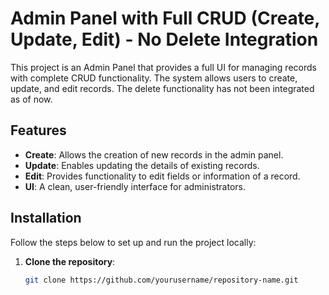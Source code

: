 # Admin Panel with Full CRUD (Create, Update, Edit) - No Delete Integration

This project is an Admin Panel that provides a full UI for managing records with complete CRUD functionality. The system allows users to create, update, and edit records. The delete functionality has not been integrated as of now.

## Features

- **Create**: Allows the creation of new records in the admin panel.
- **Update**: Enables updating the details of existing records.
- **Edit**: Provides functionality to edit fields or information of a record.
- **UI**: A clean, user-friendly interface for administrators.

## Installation

Follow the steps below to set up and run the project locally:

1. **Clone the repository**:

   ```bash
   git clone https://github.com/yourusername/repository-name.git
